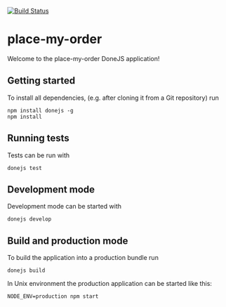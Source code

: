[![Build Status](https://travis-ci.org/matthewp/matthew-pmo3.png?branch=master)](https://travis-ci.org/matthewp/matthew-pmo3)
# place-my-order

Welcome to the place-my-order DoneJS application!

## Getting started

To install all dependencies, (e.g. after cloning it from a Git repository) run

```
npm install donejs -g
npm install
```

## Running tests

Tests can be run with

```
donejs test
```

## Development mode

Development mode can be started with

```
donejs develop
```

## Build and production mode

To build the application into a production bundle run

```
donejs build
```

In Unix environment the production application can be started like this:

```
NODE_ENV=production npm start
```
